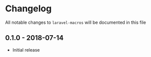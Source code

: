 # Changelog

All notable changes to `laravel-macros` will be documented in this file

## 0.1.0 - 2018-07-14

- Initial release
